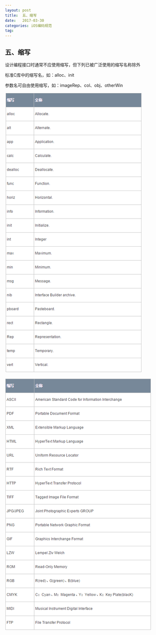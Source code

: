 ```yaml
---
layout: post
title:  五、缩写
date:   2017-03-30
categories: iOS编码规范
tag:
---
```


## 五、缩写  

设计编程接口时通常不应使用缩写，但下列已被广泛使用的缩写名称除外

标准C库中的缩写名，如：alloc、init

参数名可自由使用缩写，如：imageRep、col、obj、otherWin

![1441510759586621](assets/1441510759586621.png)



![1441510770883289](assets/1441510770883289.png)
